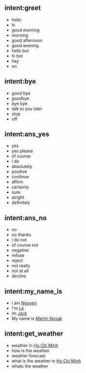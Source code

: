 ## intent:greet
- hello
- hi
- good morning
- morning
- good afternoon
- good evening
- hello bot
- hi bot
- hey
- on

## intent:bye
- good bye
- goodbye
- bye bye
- talk to you later
- stop
- off

## intent:ans_yes
- yes
- yes please
- of course
- I do
- absolutely
- positive
- continue
- affirm
- certainly
- sure
- alright
- definitely

## intent:ans_no
- no
- no thanks
- I do not
- of course not
- negative
- refuse
- reject
- not really
- not at all
- decline

## intent:my_name_is
- I am [Nguyen](PERSON)
- I'm [Le](PERSON)
- im [Jack](PERSON)
- My name is [Martin Novak](PERSON)

## intent:get_weather
- weather in [Ho Chi Minh](GPE)
- how is the weather
- weather forecast
- what is the weather in [Ho Chi Minh](GPE)
- whats the weather
